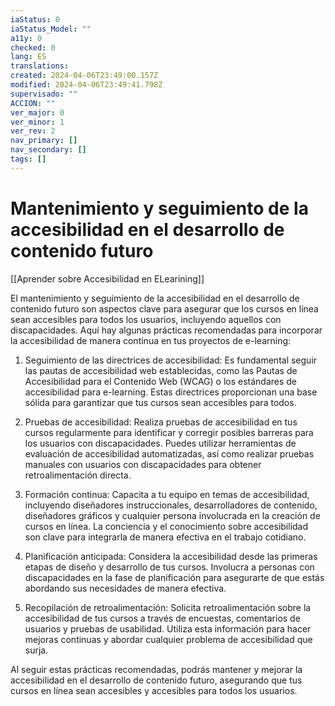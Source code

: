 ```yaml
---
iaStatus: 0
iaStatus_Model: ""
a11y: 0
checked: 0
lang: ES
translations: 
created: 2024-04-06T23:49:00.157Z
modified: 2024-04-06T23:49:41.798Z
supervisado: ""
ACCION: ""
ver_major: 0
ver_minor: 1
ver_rev: 2
nav_primary: []
nav_secondary: []
tags: []
---
```

# Mantenimiento y seguimiento de la accesibilidad en el desarrollo de contenido futuro

[[Aprender sobre Accesibilidad en ELearining]]

El mantenimiento y seguimiento de la accesibilidad en el desarrollo de contenido futuro son aspectos clave para asegurar que los cursos en línea sean accesibles para todos los usuarios, incluyendo aquellos con discapacidades. Aquí hay algunas prácticas recomendadas para incorporar la accesibilidad de manera continua en tus proyectos de e-learning:

1. Seguimiento de las directrices de accesibilidad: Es fundamental seguir las pautas de accesibilidad web establecidas, como las Pautas de Accesibilidad para el Contenido Web (WCAG) o los estándares de accesibilidad para e-learning. Estas directrices proporcionan una base sólida para garantizar que tus cursos sean accesibles para todos.

2. Pruebas de accesibilidad: Realiza pruebas de accesibilidad en tus cursos regularmente para identificar y corregir posibles barreras para los usuarios con discapacidades. Puedes utilizar herramientas de evaluación de accesibilidad automatizadas, así como realizar pruebas manuales con usuarios con discapacidades para obtener retroalimentación directa.

3. Formación continua: Capacita a tu equipo en temas de accesibilidad, incluyendo diseñadores instruccionales, desarrolladores de contenido, diseñadores gráficos y cualquier persona involucrada en la creación de cursos en línea. La conciencia y el conocimiento sobre accesibilidad son clave para integrarla de manera efectiva en el trabajo cotidiano.

4. Planificación anticipada: Considera la accesibilidad desde las primeras etapas de diseño y desarrollo de tus cursos. Involucra a personas con discapacidades en la fase de planificación para asegurarte de que estás abordando sus necesidades de manera efectiva.

5. Recopilación de retroalimentación: Solicita retroalimentación sobre la accesibilidad de tus cursos a través de encuestas, comentarios de usuarios y pruebas de usabilidad. Utiliza esta información para hacer mejoras continuas y abordar cualquier problema de accesibilidad que surja.

Al seguir estas prácticas recomendadas, podrás mantener y mejorar la accesibilidad en el desarrollo de contenido futuro, asegurando que tus cursos en línea sean accesibles y accesibles para todos los usuarios.
